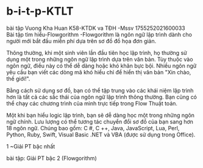 # b-i-t-p-KTLT
bài tập
Vuong Kha Huan
K58-KTDK va TĐH -Mssv 1755252021600033         
 Bài tập tìm hiểu-Flowgorithm 
-Flowgorithm là ngôn ngữ lập trình dành cho người mới bắt đầu miễn phí dựa trên sơ đồ đồ họa đơn giản.

Thông thường, khi một sinh viên lần đầu tiên học lập trình, họ thường sử dụng một trong những ngôn ngữ lập trình dựa trên văn bản. Tùy thuộc vào ngôn ngữ, điều này có thể dễ dàng hoặc khó khăn bực bội. Nhiều ngôn ngữ yêu cầu bạn viết các dòng mã khó hiểu chỉ để hiển thị văn bản "Xin chào, thế giới!".

Bằng cách sử dụng sơ đồ, bạn có thể tập trung vào các khái niệm lập trình hơn là tất cả các sắc thái của ngôn ngữ lập trình thông thường. Bạn cũng có thể chạy các chương trình của mình trực tiếp trong Flow Thuật toán.

Một khi bạn hiểu logic lập trình, bạn sẽ dễ dàng học một trong những ngôn ngữ chính. Lưu lượng có thể tương tác chuyển đổi sơ đồ của bạn sang hơn 18 ngôn ngữ. Chúng bao gồm: C #, C ++, Java, JavaScript, Lua, Perl, Python, Ruby, Swift, Visual Basic .NET và VBA (được sử dụng trong Office). 







1
~Giải PT bậc nhất <Flowgorithm>


 
bài tập: Giải PT bậc 2 (Flowgorithm)
 
